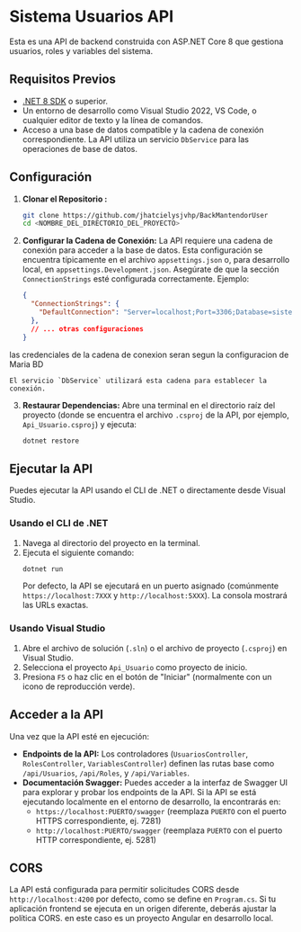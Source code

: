 # Sistema Usuarios API

Esta es una API de backend construida con ASP.NET Core 8 que gestiona usuarios, roles y variables del sistema.

## Requisitos Previos

*   [.NET 8 SDK](https://dotnet.microsoft.com/download/dotnet/8.0) o superior.
*   Un entorno de desarrollo como Visual Studio 2022, VS Code, o cualquier editor de texto y la línea de comandos.
*   Acceso a una base de datos compatible y la cadena de conexión correspondiente. La API utiliza un servicio `DbService` para las operaciones de base de datos.

## Configuración

1.  **Clonar el Repositorio :**
    ```bash
    git clone https://github.com/jhatcielysjvhp/BackMantendorUser
    cd <NOMBRE_DEL_DIRECTORIO_DEL_PROYECTO>
    ```

2.  **Configurar la Cadena de Conexión:**
    La API requiere una cadena de conexión para acceder a la base de datos. Esta configuración se encuentra típicamente en el archivo `appsettings.json` o, para desarrollo local, en `appsettings.Development.json`. Asegúrate de que la sección `ConnectionStrings` esté configurada correctamente. Ejemplo:

    ```json
    {
      "ConnectionStrings": {
        "DefaultConnection": "Server=localhost;Port=3306;Database=sistema_usuarios;User=dev_user;Password=dev_password"
      },
      // ... otras configuraciones
    }
    ```
 
 las credenciales de la cadena de conexion seran segun la configuracion de Maria BD

    El servicio `DbService` utilizará esta cadena para establecer la conexión.

3.  **Restaurar Dependencias:**
    Abre una terminal en el directorio raíz del proyecto (donde se encuentra el archivo `.csproj` de la API, por ejemplo, `Api_Usuario.csproj`) y ejecuta:
    ```bash
    dotnet restore
    ```

## Ejecutar la API

Puedes ejecutar la API usando el CLI de .NET o directamente desde Visual Studio.

### Usando el CLI de .NET

1.  Navega al directorio del proyecto en la terminal.
2.  Ejecuta el siguiente comando:
    ```bash
    dotnet run
    ```
    Por defecto, la API se ejecutará en un puerto asignado (comúnmente `https://localhost:7XXX` y `http://localhost:5XXX`). La consola mostrará las URLs exactas.

### Usando Visual Studio

1.  Abre el archivo de solución (`.sln`) o el archivo de proyecto (`.csproj`) en Visual Studio.
2.  Selecciona el proyecto `Api_Usuario` como proyecto de inicio.
3.  Presiona `F5` o haz clic en el botón de "Iniciar" (normalmente con un icono de reproducción verde).

## Acceder a la API

Una vez que la API esté en ejecución:

*   **Endpoints de la API:** Los controladores (`UsuariosController`, `RolesController`, `VariablesController`) definen las rutas base como `/api/Usuarios`, `/api/Roles`, y `/api/Variables`.
*   **Documentación Swagger:** Puedes acceder a la interfaz de Swagger UI para explorar y probar los endpoints de la API. Si la API se está ejecutando localmente en el entorno de desarrollo, la encontrarás en:
    *   `https://localhost:PUERTO/swagger` (reemplaza `PUERTO` con el puerto HTTPS correspondiente, ej. 7281)
    *   `http://localhost:PUERTO/swagger` (reemplaza `PUERTO` con el puerto HTTP correspondiente, ej. 5281)

## CORS

La API está configurada para permitir solicitudes CORS desde `http://localhost:4200` por defecto, como se define en `Program.cs`. Si tu aplicación frontend se ejecuta en un origen diferente, deberás ajustar la política CORS.
en este caso es un proyecto Angular en desarrollo local.
